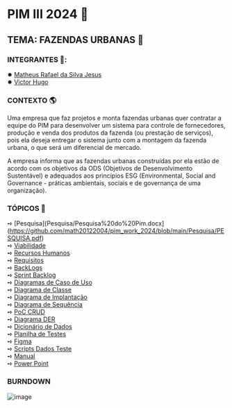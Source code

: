 # PIM III 2024 📖

## TEMA: FAZENDAS URBANAS 🌱

### INTEGRANTES 🍻: 

✹ [Matheus Rafael da Silva Jesus](https://github.com/math20122004) \
✹ [Victor Hugo](https://github.com/VictorHT2) 

### CONTEXTO 🌎
Uma empresa que faz projetos e monta fazendas urbanas quer contratar a equipe do PIM para desenvolver um sistema para controle de fornecedores, produção e venda dos produtos da fazenda (ou prestação de serviços), pois ela deseja entregar o sistema junto com a montagem da fazenda urbana, o que será um diferencial de mercado.

A empresa informa que as fazendas urbanas construídas por ela estão de acordo com os objetivos da ODS (Objetivos de Desenvolvimento Sustentável) e adequados aos princípios ESG (Environmental, Social and Governance - práticas ambientais, sociais e de governança de uma organização).

### TÓPICOS 🎯

➺ [Pesquisa](Pesquisa/Pesquisa%20do%20Pim.docx](https://github.com/math20122004/pim_work_2024/blob/main/Pesquisa/PESQUISA.pdf) \
➺ [Viabilidade]() \
➺ [Recursos Humanos]() \
➺ [Requisitos](https://github.com/math20122004/pim_work_2024/blob/main/Requisitos/REQUISITOS.pdf) \
➺ [BackLogs](https://github.com/users/VictorHT2/projects/7) \
➺ [Sprint Backlog](https://github.com/users/VictorHT2/projects/8/views/1) \
➺ [Diagramas de Caso de Uso](https://github.com/math20122004/pim_work_2024/tree/d987d4f70f06bdfaa9d486ee2c86d9c8e017731f/Diagramas%20de%20Caso%20de%20Uso) \
➺ [Diagrama de Classe]() \
➺ [Diagrama de Implantação]() \
➺ [Diagrama de Sequência]() \
➺ [PoC CRUD]() \
➺ [Diagrama DER]() \
➺ [Dicionário de Dados]() \
➺ [Planilha de Testes]() \
➺ [Figma](https://www.figma.com/proto/O7jTNQE69g2xxBiJ3T0HTA/Untitled?type=design&node-id=1-2&t=xrpHJq7iFGU1v4pV-0&scaling=scale-down&page-id=0%3A1&starting-point-node-id=1%3A2https://www.figma.com/proto/O7jTNQE69g2xxBiJ3T0HTA/Untitled?type=design&node-id=1-2&t=xrpHJq7iFGU1v4pV-0&scaling=scale-down&page-id=0%3A1&starting-point-node-id=1%3A2) \
➺ [Scripts Dados Teste]() \
➺ [Manual]() \
➺ [Power Point]()

### BURNDOWN 

![image](https://github.com/math20122004/pim_work_2024/assets/78876451/3e8b7d2f-d70a-4558-bdd4-d29df64c22c5)




